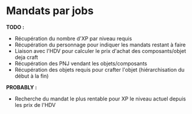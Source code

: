 # Mandats par jobs

**TODO :**
- Récupération du nombre d'XP par niveau requis
- Récupération du personnage pour indiquer les mandats restant à faire
- Liaison avec l'HDV pour calculer le prix d'achat des composants/objet deja craft
- Récupération des PNJ vendant les objets/composants
- Récupération des objets requis pour crafter l'objet (hiérarchisation du début à la fin)


**PROBABLY :**
- Recherche du mandat le plus rentable pour XP le niveau actuel depuis les prix de l'HDV
